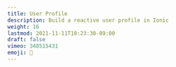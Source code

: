 ```yaml
---
title: User Profile
description: Build a reactive user profile in Ionic
weight: 16
lastmod: 2021-11-11T10:23:30-09:00
draft: false
vimeo: 348515431
emoji: 👤
---
```

